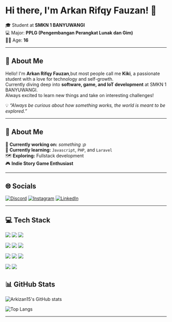 # Hi there, I'm Arkan Rifqy Fauzan! 👋  
🎓 Student at **SMKN 1 BANYUWANGI**  
💻 Major: **PPLG (Pengembangan Perangkat Lunak dan Gim)**  
🧑‍🎓 Age: **16**

---

## 🚀 About Me  
Hello! I'm **Arkan Rifqy Fauzan**,but most people call me **Kiki**, a passionate student with a love for technology and self-growth.  
Currently diving deep into **software, game, and IoT development** at SMKN 1 BANYUWANGI.  
Always excited to learn new things and take on interesting challenges!  

💡 *“Always be curious about how something works, the world is meant to be explored.”*  

---

## 💫 About Me  
🔭 **Currently working on:** *something :p*  
🌱 **Currently learning:** `Javascript`, `PHP`, and `Laravel`  
🗺️ **Exploring:** Fullstack development  
🎮 **Indie Story Game Enthusiast**  

---

## 🌐 Socials  

 [![Discord](https://img.shields.io/badge/Discord-7289DA?style=for-the-badge&logo=discord&logoColor=white)](https://discord.com/users/936867054294814730)  [![Instagram](https://img.shields.io/badge/Instagram-E4405F?style=for-the-badge&logo=instagram&logoColor=white)](https://www.instagram.com/arkizan15/)  [![LinkedIn](https://img.shields.io/badge/LinkedIn-0077B5?style=for-the-badge&logo=linkedin&logoColor=white)](https://www.linkedin.com/in/arkan-rifqy-fauzan-137a43223/) 


---

## 💻 Tech Stack  

<p>
  <img src="https://img.shields.io/badge/PHP-777BB4?style=for-the-badge&logo=php&logoColor=white"/>
  <img src="https://img.shields.io/badge/C++-00599C?style=for-the-badge&logo=c%2B%2B&logoColor=white"/>
  <img src="https://img.shields.io/badge/HTML5-E34F26?style=for-the-badge&logo=html5&logoColor=white"/>
</p>

<p>
  <img src="https://img.shields.io/badge/CSS3-1572B6?style=for-the-badge&logo=css3&logoColor=white"/>
  <img src="https://img.shields.io/badge/JavaScript-F7DF1E?style=for-the-badge&logo=javascript&logoColor=black"/>
  <img src="https://img.shields.io/badge/GitHub-100000?style=for-the-badge&logo=github&logoColor=white"/>
</p>

<p>
  <img src="https://img.shields.io/badge/Figma-F24E1E?style=for-the-badge&logo=figma&logoColor=white"/>
  <img src="https://img.shields.io/badge/Laravel-FF2D20?style=for-the-badge&logo=laravel&logoColor=white"/>
  <img src="https://img.shields.io/badge/Python-3776AB?style=for-the-badge&logo=python&logoColor=white"/>
</p>

<p>
  <img src="https://img.shields.io/badge/Bootstrap-7952B3?style=for-the-badge&logo=bootstrap&logoColor=white"/>
  <img src="https://img.shields.io/badge/Tailwind_CSS-06B6D4?style=for-the-badge&logo=tailwindcss&logoColor=white"/>
</p>

## 📊 GitHub Stats  
![Arkizan15's GitHub stats](https://github-readme-stats.vercel.app/api?username=Arkizan15&show_icons=true&theme=tokyonight)  

![Top Langs](https://github-readme-stats.vercel.app/api/top-langs/?username=Arkizan15&layout=compact&theme=tokyonight)

---
